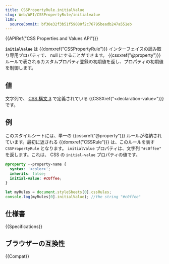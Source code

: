 ```yaml
---
title: CSSPropertyRule.initialValue
slug: Web/API/CSSPropertyRule/initialvalue
l10n:
  sourceCommit: bf30e32f3b51f59080f2c76795beadb247a551eb
---
```


{{APIRef("CSS Properties and Values API")}}

**`initialValue`** は {{domxref("CSSPropertyRule")}} インターフェイスの読み取り専用プロパティで、 null にすることができます。 {{cssxref("@property")}} ルールで表されるカスタムプロパティ登録の初期値を返し、プロパティの初期値を制御します。

## 値

文字列で、 [CSS 構文 3](https://www.w3.org/TR/css-syntax-3/#typedef-declaration-value) で定義されている {{CSSXref("&lt;declaration-value&gt;")}} です。

## 例

このスタイルシートには、単一の {{cssxref("@property")}} ルールが格納されています。最初に返される {{domxref("CSSRule")}} は、このルールを表す `CSSPropertyRule` となります。 `initialValue` プロパティは、文字列 `"#c0ffee"` を返します。これは、 CSS の `initial-value` プロパティの値です。

```css
@property --property-name {
  syntax: '<color>';
  inherits: false;
  initial-value: #c0ffee;
}
```

```js
let myRules = document.styleSheets[0].cssRules;
console.log(myRules[0].initialValue); //the string "#c0ffee"
```

## 仕様書

{{Specifications}}

## ブラウザーの互換性

{{Compat}}
